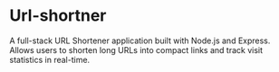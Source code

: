 # Url-shortner
A full-stack URL Shortener application built with Node.js and Express. Allows users to shorten long URLs into compact links and track visit statistics in real-time.
